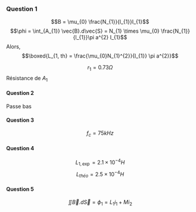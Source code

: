 ### Question 1
$$B = \mu_{0} \frac{N_{1}}{l_{1}}I_{1}$$
$$\phi = \int_{A_{1}} \vec{B}.d\vec{S} = N_{1} \times \mu_{0} \frac{N_{1}}{l_{1}}\pi a^{2} I_{1}$$
Alors, 
$$\boxed{L_{1, th} = \frac{\mu_{0}N_{1}^{2}}{l_{1}} \pi a^{2}}$$

$$r_{1} = 0.73 \Omega$$
Résistance de $A_{1}$

#### Question 2
Passe bas

#### Question 3
$$f_{c} = 75 kHz$$

#### Question 4
$$L_{1, \exp} = 2.1 \times 10^{-4} H$$
$$L_{théo} = 2.5 \times 10^{-4} H$$

#### Question 5
$$\iint_{} \vec{B}.d\vec{S} = \phi_{1} = L_{1} i_{1} + Mi_{2}$$
